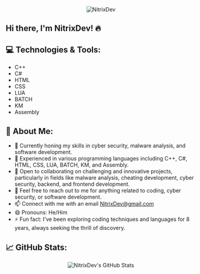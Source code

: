 <!-- ASCII Art Banner -->
<div align="center">
  <img src="https://img.shields.io/badge/NitrixDev-red?style=for-the-badge" alt="NitrixDev">
</div>

<!-- Introduction -->
## Hi there, I'm NitrixDev! 🔥

<!-- Technologies -->
## 💻 Technologies & Tools:

- C++
- C#
- HTML
- CSS
- LUA
- BATCH
- KM
- Assembly

<!-- About Me -->
## 🚀 About Me:

- 🔭 Currently honing my skills in cyber security, malware analysis, and software development.
- 🌱 Experienced in various programming languages including C++, C#, HTML, CSS, LUA, BATCH, KM, and Assembly.
- 👯 Open to collaborating on challenging and innovative projects, particularly in fields like malware analysis, cheating development, cyber security, backend, and frontend development.
- 💬 Feel free to reach out to me for anything related to coding, cyber security, or software development.
- 📫 Connect with me with an email NitrixDev@gmail.com
- 😄 Pronouns: He/Him
- ⚡ Fun fact: I've been exploring coding techniques and languages for 8 years, always seeking the thrill of discovery.


<!-- GitHub Stats -->
## 📈 GitHub Stats:

<div align="center">
  <img src="https://github-readme-stats.vercel.app/api?username=imp1338&show_icons=true&theme=dark" alt="NitrixDev's GitHub Stats">
</div>
